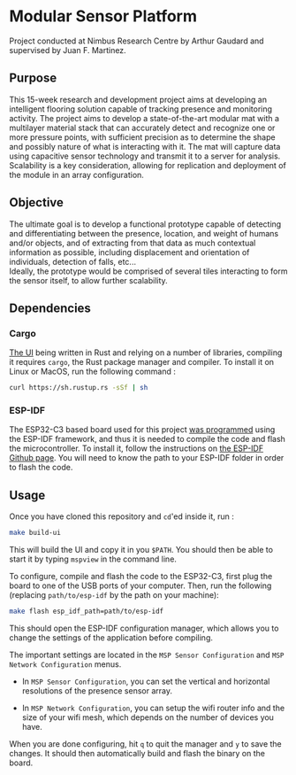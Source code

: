 # Modular Sensor Platform

Project conducted at Nimbus Research Centre by Arthur Gaudard and supervised by Juan F. Martinez.

## Purpose

This 15-week research and development project aims at developing an intelligent flooring solution capable of tracking presence and monitoring activity. The project aims to develop a state-of-the-art modular mat with a multilayer material stack that can accurately detect and recognize one or more pressure points, with sufficient precision as to determine the shape and possibly nature of what is interacting with it. The mat will capture data using capacitive sensor technology and transmit it to a server for analysis. Scalability is a key consideration, allowing for replication and deployment of the module in an array configuration.

## Objective

The ultimate goal is to develop a functional prototype capable of detecting and differentiating between the presence, location, and weight of humans and/or objects, and of extracting from that data as much contextual information as possible, including displacement and orientation of individuals, detection of falls, etc...  
Ideally, the prototype would be comprised of several tiles interacting to form the sensor itself, to allow further scalability.


## Dependencies

### Cargo

[The UI](mspview) being written in Rust and relying on a number of libraries, compiling it requires `cargo`, the Rust package manager and compiler. To install it on Linux or MacOS, run the following command :

```sh
curl https://sh.rustup.rs -sSf | sh
```

### ESP-IDF

The ESP32-C3 based board used for this project [was programmed](mspsensor) using the ESP-IDF framework, and thus it is needed to compile the code and flash the microcontroller. To install it, follow the instructions on [the ESP-IDF Github page](https://github.com/espressif/esp-idf). You will need to know the path to your ESP-IDF folder in order to flash the code.

## Usage

Once you have cloned this repository and `cd`'ed inside it, run :

```sh
make build-ui
```

This will build the UI and copy it in you `$PATH`. You should then be able to start it by typing `mspview` in the command line.

To configure, compile and flash the code to the ESP32-C3, first plug the board to one of the USB ports of your computer. Then, run the following (replacing `path/to/esp-idf` by the path on your machine):

```sh
make flash esp_idf_path=path/to/esp-idf
```

This should open the ESP-IDF configuration manager, which allows you to change the settings of the application before compiling.

The important settings are located in the `MSP Sensor Configuration` and `MSP Network Configuration` menus.

* In `MSP Sensor Configuration`, you can set the vertical and horizontal resolutions of the presence sensor array.

* In `MSP Network Configuration`, you can setup the wifi router info and the size of your wifi mesh, which depends on the number of devices you have.

When you are done configuring, hit `q` to quit the manager and `y` to save the changes. It should then automatically build and flash the binary on the board.
